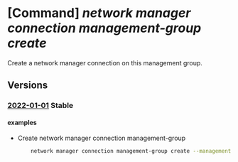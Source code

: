 # [Command] _network manager connection management-group create_

Create a network manager connection on this management group.

## Versions

### [2022-01-01](/Resources/mgmt-plane/L3Byb3ZpZGVycy9taWNyb3NvZnQubWFuYWdlbWVudC9tYW5hZ2VtZW50Z3JvdXBzL3t9L3Byb3ZpZGVycy9taWNyb3NvZnQubmV0d29yay9uZXR3b3JrbWFuYWdlcmNvbm5lY3Rpb25zL3t9/2022-01-01.xml) **Stable**

<!-- mgmt-plane /providers/microsoft.management/managementgroups/{}/providers/microsoft.network/networkmanagerconnections/{} 2022-01-01 -->

#### examples

- Create network manager connection management-group
    ```bash
        network manager connection management-group create --management-group-id "testManagementGroupId" --connection-name "testNetworkManagerConnection" --network-manager "/subscriptions/00000000-0000-0000-0000-000000000000/resourceGroups/testGroup/providers/Microsoft.Network/networkManagers/testNm" --description "A sample connection."
    ```
